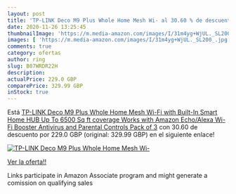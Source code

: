 ```yaml
---
layout: post
title: 'TP-LINK Deco M9 Plus Whole Home Mesh Wi- al 30.60 % de descuento'
date: 2020-11-26 13:25:45
thumbnailImage: 'https://m.media-amazon.com/images/I/31m4yg+WjUL._SL200_.jpg'
images: [ 'https://m.media-amazon.com/images/I/31m4yg+WjUL._SL200_.jpg' ]
comments: true
category: ofertas
author: ring
slug: B07WRDR22H
description:
actualPrice: 229.0 GBP
comparePrice: 329.99 GBP
inStock: true
---
```


Está [TP-LINK Deco M9 Plus Whole Home Mesh Wi-Fi with Built-In Smart Home HUB  Up To 6500 Sq ft coverage  Works with Amazon Echo/Alexa  Wi-Fi Booster  Antivirus and Parental Controls  Pack of 3](https://www.amazon.co.uk/dp/B07WRDR22H/?tag=tolees0a-21) con 30.60 de descuento por 229.0 GBP (original: 329.99 GBP) en el siguiente enlace!

[![TP-LINK Deco M9 Plus Whole Home Mesh Wi-](https://m.media-amazon.com/images/I/31m4yg+WjUL._SL200_.jpg)](https://www.amazon.co.uk/dp/B07WRDR22H/?tag=tolees0a-21)

[Ver la oferta!!](https://www.amazon.co.uk/dp/B07WRDR22H/?tag=tolees0a-21)

Links participate in Amazon Associate program and might generate a comission on qualifying sales


